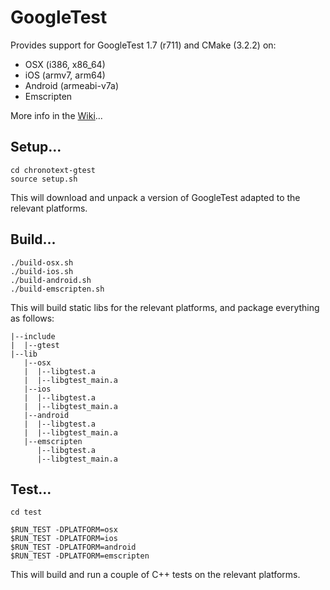 # GoogleTest

Provides support for GoogleTest 1.7 (r711) and CMake (3.2.2) on:
- OSX (i386, x86_64)
- iOS (armv7, arm64)
- Android (armeabi-v7a)
- Emscripten

More info in the [Wiki](https://github.com/arielm/chronotext-gtest/wiki)...

## Setup...
```
cd chronotext-gtest
source setup.sh
```
This will download and unpack a version of GoogleTest adapted to the relevant platforms.

## Build...
```
./build-osx.sh
./build-ios.sh
./build-android.sh
./build-emscripten.sh
```
This will build static libs for the relevant platforms, and package everything as follows:
```
|--include
|  |--gtest
|--lib
   |--osx
   |  |--libgtest.a
   |  |--libgtest_main.a
   |--ios
   |  |--libgtest.a
   |  |--libgtest_main.a
   |--android
   |  |--libgtest.a
   |  |--libgtest_main.a
   |--emscripten
      |--libgtest.a
      |--libgtest_main.a
```

## Test...
```
cd test

$RUN_TEST -DPLATFORM=osx
$RUN_TEST -DPLATFORM=ios
$RUN_TEST -DPLATFORM=android
$RUN_TEST -DPLATFORM=emscripten
```
This will build and run a couple of C++ tests on the relevant platforms.
